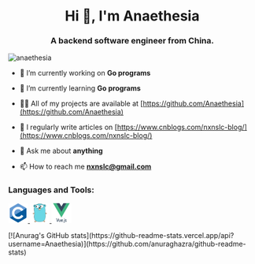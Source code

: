 <h1 align="center">Hi 👋, I'm Anaethesia</h1>
<h3 align="center">A backend software engineer from China.</h3>

<p align="left"> <img src="https://komarev.com/ghpvc/?username=anaethesia&label=Profile%20views&color=0e75b6&style=flat" alt="anaethesia" /> </p>

- 🔭 I’m currently working on **Go programs**

- 🌱 I’m currently learning **Go programs**

- 👨‍💻 All of my projects are available at [https://github.com/Anaethesia](https://github.com/Anaethesia)

- 📝 I regularly write articles on [https://www.cnblogs.com/nxnslc-blog/](https://www.cnblogs.com/nxnslc-blog/)

- 💬 Ask me about **anything**

- 📫 How to reach me **nxnslc@gmail.com**


<h3 align="left">Languages and Tools:</h3>
<p align="left"> <a href="https://www.cprogramming.com/" target="_blank"> <img src="https://raw.githubusercontent.com/devicons/devicon/master/icons/c/c-original.svg" alt="c" width="40" height="40"/> </a> <a href="https://golang.org" target="_blank"> <img src="https://raw.githubusercontent.com/devicons/devicon/master/icons/go/go-original.svg" alt="go" width="40" height="40"/> </a> <a href="https://vuejs.org/" target="_blank"> <img src="https://raw.githubusercontent.com/devicons/devicon/master/icons/vuejs/vuejs-original-wordmark.svg" alt="vuejs" width="40" height="40"/> </a> </p>
[![Anurag's GitHub stats](https://github-readme-stats.vercel.app/api?username=Anaethesia)](https://github.com/anuraghazra/github-readme-stats)

